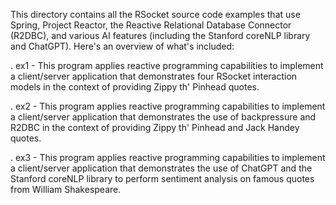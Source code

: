 This directory contains all the RSocket source code examples that use
Spring, Project Reactor, the Reactive Relational Database Connector
(R2DBC), and various AI features (including the Stanford coreNLP
library and ChatGPT).  Here's an overview of what's included:

. ex1 - This program applies reactive programming capabilities to
        implement a client/server application that demonstrates four
        RSocket interaction models in the context of providing Zippy
        th' Pinhead quotes.

. ex2 - This program applies reactive programming capabilities to
        implement a client/server application that demonstrates the
        use of backpressure and R2DBC in the context of providing
        Zippy th' Pinhead and Jack Handey quotes.

. ex3 - This program applies reactive programming capabilities to
        implement a client/server application that demonstrates the
        use of ChatGPT and the Stanford coreNLP library to perform
        sentiment analysis on famous quotes from William Shakespeare.

  
  
